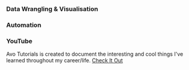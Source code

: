 ### Data Wrangling & Visualisation


### Automation


### YouTube
Avo Tutorials is created to document the interesting and cool things I've learned throughout my career/life.
[Check It Out](https://www.youtube.com/@avotutorials/featured)

